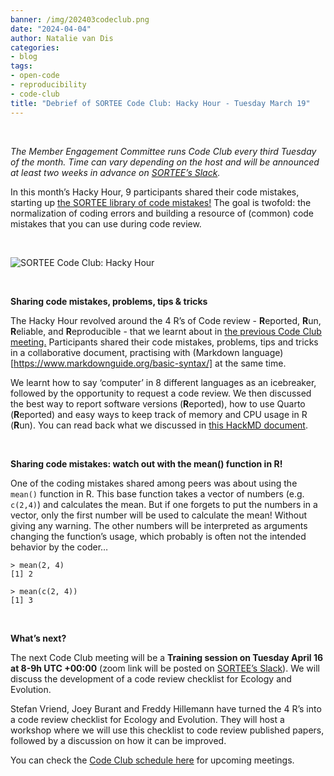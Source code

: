 ```yaml
---
banner: /img/202403codeclub.png
date: "2024-04-04"
author: Natalie van Dis
categories:
- blog
tags: 
- open-code
- reproducibility
- code-club
title: "Debrief of SORTEE Code Club: Hacky Hour - Tuesday March 19" 
---
```

&nbsp;

*The Member Engagement Committee runs Code Club every third Tuesday of the month. Time can vary depending on the host and will be announced at least two weeks in advance on [SORTEE’s Slack](https://sortee.org/join).*

In this month’s Hacky Hour, 9 participants shared their code mistakes, starting up [the SORTEE library of code mistakes!](https://docs.google.com/presentation/d/12QN3WUc5v1Df7OArEox2U7l_N_qnHHuwzjCYiI4idC8/edit?usp=sharing) The goal is twofold: the normalization of coding errors and building a resource of (common) code mistakes that you can use during code review.

&nbsp;

![SORTEE Code Club: Hacky Hour](/img/202403codeclub.png)

&nbsp;

**Sharing code mistakes, problems, tips & tricks**

The Hacky Hour revolved around the 4 R’s of Code review - **R**eported, **R**un, **R**eliable, and **R**eproducible - that we learnt about in [the previous Code Club meeting.](https://www.sortee.org/blog/2024/03/06/2024_code_club_kickoff/) Participants shared their code mistakes, problems, tips and tricks in a collaborative document, practising with (Markdown language)[https://www.markdownguide.org/basic-syntax/] at the same time.

We learnt how to say ‘computer’ in 8 different languages as an icebreaker, followed by the opportunity to request a code review. We then discussed the best way to report software versions (**R**eported), how to use Quarto (**R**eported) and easy ways to keep track of memory and CPU usage in R (**R**un). You can read back what we discussed in [this HackMD document](https://hackmd.io/Pj5KsJSzQduk4zEYmlmkmg).

&nbsp;

**Sharing code mistakes: watch out with the mean() function in R!**

One of the coding mistakes shared among peers was about using the `mean()` function in R. This base function takes a vector of numbers (e.g. `c(2,4)`) and calculates the mean. But if one forgets to put the numbers in a vector, only the first number will be used to calculate the mean! Without giving any warning. The other numbers will be interpreted as arguments changing the function’s usage, which probably is often not the intended behavior by the coder…

```
> mean(2, 4)
[1] 2

> mean(c(2, 4))
[1] 3

```

&nbsp;

**What’s next?**

The next Code Club meeting will be a **Training session on Tuesday April 16 at 8-9h UTC +00:00** (zoom link will be posted on [SORTEE’s Slack](https://sortee.org/join)). We will discuss the development of a code review checklist for Ecology and Evolution.

Stefan Vriend, Joey Burant and Freddy Hillemann have turned the 4 R’s into a code review checklist for Ecology and Evolution. They will host a workshop where we will use this checklist to code review published papers, followed by a discussion on how it can be improved. 

You can check the [Code Club schedule here](https://docs.google.com/spreadsheets/d/1rOOOE7ghPduwtFftG0DJJf0DXVigAdcmQ0xdEwbKQXo/edit?usp=sharing) for upcoming meetings.
